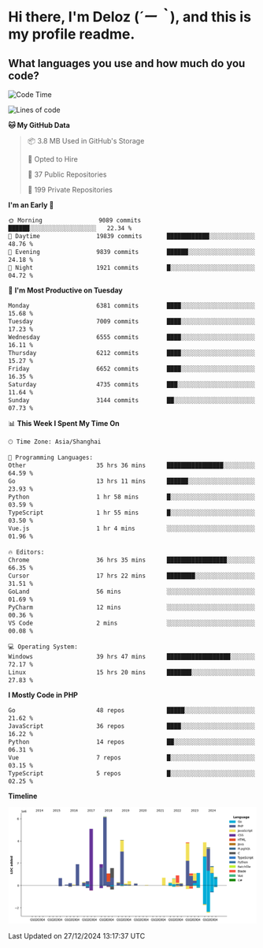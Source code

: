 # **Hi there, I'm Deloz (*´ー｀*), and this is my profile readme.**

## **What languages you use and how much do you code?**

<!--START_SECTION:waka-->
![Code Time](http://img.shields.io/badge/Code%20Time-5%2C372%20hrs%2055%20mins-blue)

![Lines of code](https://img.shields.io/badge/From%20Hello%20World%20I%27ve%20Written-44.0%20million%20lines%20of%20code-blue)

**🐱 My GitHub Data** 

> 📦 3.8 MB Used in GitHub's Storage 
 > 
> 💼 Opted to Hire
 > 
> 📜 37 Public Repositories 
 > 
> 🔑 199 Private Repositories 
 > 
**I'm an Early 🐤** 

```text
🌞 Morning                9089 commits        ██████░░░░░░░░░░░░░░░░░░░   22.34 % 
🌆 Daytime                19839 commits       ████████████░░░░░░░░░░░░░   48.76 % 
🌃 Evening                9839 commits        ██████░░░░░░░░░░░░░░░░░░░   24.18 % 
🌙 Night                  1921 commits        █░░░░░░░░░░░░░░░░░░░░░░░░   04.72 % 
```
📅 **I'm Most Productive on Tuesday** 

```text
Monday                   6381 commits        ████░░░░░░░░░░░░░░░░░░░░░   15.68 % 
Tuesday                  7009 commits        ████░░░░░░░░░░░░░░░░░░░░░   17.23 % 
Wednesday                6555 commits        ████░░░░░░░░░░░░░░░░░░░░░   16.11 % 
Thursday                 6212 commits        ████░░░░░░░░░░░░░░░░░░░░░   15.27 % 
Friday                   6652 commits        ████░░░░░░░░░░░░░░░░░░░░░   16.35 % 
Saturday                 4735 commits        ███░░░░░░░░░░░░░░░░░░░░░░   11.64 % 
Sunday                   3144 commits        ██░░░░░░░░░░░░░░░░░░░░░░░   07.73 % 
```


📊 **This Week I Spent My Time On** 

```text
🕑︎ Time Zone: Asia/Shanghai

💬 Programming Languages: 
Other                    35 hrs 36 mins      ████████████████░░░░░░░░░   64.59 % 
Go                       13 hrs 11 mins      ██████░░░░░░░░░░░░░░░░░░░   23.93 % 
Python                   1 hr 58 mins        █░░░░░░░░░░░░░░░░░░░░░░░░   03.59 % 
TypeScript               1 hr 55 mins        █░░░░░░░░░░░░░░░░░░░░░░░░   03.50 % 
Vue.js                   1 hr 4 mins         ░░░░░░░░░░░░░░░░░░░░░░░░░   01.96 % 

🔥 Editors: 
Chrome                   36 hrs 35 mins      █████████████████░░░░░░░░   66.35 % 
Cursor                   17 hrs 22 mins      ████████░░░░░░░░░░░░░░░░░   31.51 % 
GoLand                   56 mins             ░░░░░░░░░░░░░░░░░░░░░░░░░   01.69 % 
PyCharm                  12 mins             ░░░░░░░░░░░░░░░░░░░░░░░░░   00.36 % 
VS Code                  2 mins              ░░░░░░░░░░░░░░░░░░░░░░░░░   00.08 % 

💻 Operating System: 
Windows                  39 hrs 47 mins      ██████████████████░░░░░░░   72.17 % 
Linux                    15 hrs 20 mins      ███████░░░░░░░░░░░░░░░░░░   27.83 % 
```

**I Mostly Code in PHP** 

```text
Go                       48 repos            █████░░░░░░░░░░░░░░░░░░░░   21.62 % 
JavaScript               36 repos            ████░░░░░░░░░░░░░░░░░░░░░   16.22 % 
Python                   14 repos            ██░░░░░░░░░░░░░░░░░░░░░░░   06.31 % 
Vue                      7 repos             █░░░░░░░░░░░░░░░░░░░░░░░░   03.15 % 
TypeScript               5 repos             █░░░░░░░░░░░░░░░░░░░░░░░░   02.25 % 
```



**Timeline**

![Lines of Code chart](https://raw.githubusercontent.com/deloz/deloz/main/assets/bar_graph.png)


 Last Updated on 27/12/2024 13:17:37 UTC
<!--END_SECTION:waka-->
